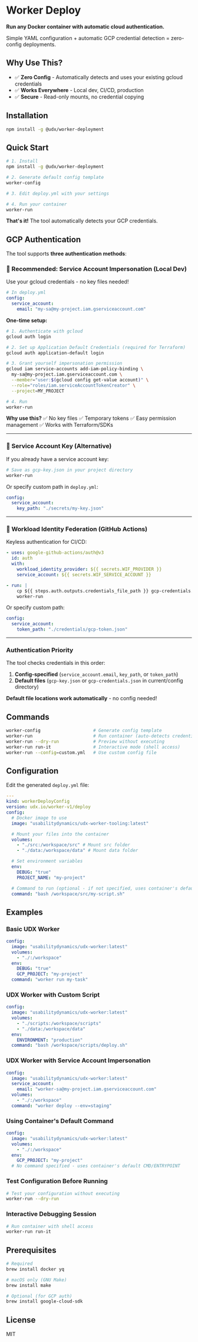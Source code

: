 # Worker Deploy

**Run any Docker container with automatic cloud authentication.**

Simple YAML configuration + automatic GCP credential detection = zero-config deployments.

## Why Use This?

- ✅ **Zero Config** - Automatically detects and uses your existing gcloud credentials
- ✅ **Works Everywhere** - Local dev, CI/CD, production
- ✅ **Secure** - Read-only mounts, no credential copying

## Installation

```bash
npm install -g @udx/worker-deployment
```

## Quick Start

```bash
# 1. Install
npm install -g @udx/worker-deployment

# 2. Generate default config template
worker-config

# 3. Edit deploy.yml with your settings

# 4. Run your container
worker-run
```

**That's it!** The tool automatically detects your GCP credentials.

## GCP Authentication

The tool supports **three authentication methods**:

### 🎯 Recommended: Service Account Impersonation (Local Dev)

Use your gcloud credentials - no key files needed!

```yaml
# In deploy.yml
config:
  service_account:
    email: "my-sa@my-project.iam.gserviceaccount.com"
```

**One-time setup:**
```bash
# 1. Authenticate with gcloud
gcloud auth login

# 2. Set up Application Default Credentials (required for Terraform)
gcloud auth application-default login

# 3. Grant yourself impersonation permission
gcloud iam service-accounts add-iam-policy-binding \
  my-sa@my-project.iam.gserviceaccount.com \
  --member="user:$(gcloud config get-value account)" \
  --role="roles/iam.serviceAccountTokenCreator" \
  --project=MY_PROJECT

# 4. Run
worker-run
```

**Why use this?** ✅ No key files ✅ Temporary tokens ✅ Easy permission management ✅ Works with Terraform/SDKs

---

### 📁 Service Account Key (Alternative)

If you already have a service account key:

```bash
# Save as gcp-key.json in your project directory
worker-run
```

Or specify custom path in `deploy.yml`:
```yaml
config:
  service_account:
    key_path: "./secrets/my-key.json"
```

---

### 🔐 Workload Identity Federation (GitHub Actions)

Keyless authentication for CI/CD:

```yaml
- uses: google-github-actions/auth@v3
  id: auth
  with:
    workload_identity_provider: ${{ secrets.WIF_PROVIDER }}
    service_account: ${{ secrets.WIF_SERVICE_ACCOUNT }}

- run: |
    cp ${{ steps.auth.outputs.credentials_file_path }} gcp-credentials.json
    worker-run
```

Or specify custom path:
```yaml
config:
  service_account:
    token_path: "./credentials/gcp-token.json"
```

---

### Authentication Priority

The tool checks credentials in this order:
1. **Config-specified** (`service_account.email`, `key_path`, or `token_path`)
2. **Default files** (`gcp-key.json` or `gcp-credentials.json` in current/config directory)

**Default file locations work automatically** - no config needed!

## Commands

```bash
worker-config                    # Generate config template
worker-run                       # Run container (auto-detects credentials)
worker-run --dry-run             # Preview without executing
worker-run run-it                # Interactive mode (shell access)
worker-run --config=custom.yml   # Use custom config file
```

## Configuration

Edit the generated `deploy.yml` file:

```yaml
---
kind: workerDeployConfig
version: udx.io/worker-v1/deploy
config:
  # Docker image to use
  image: "usabilitydynamics/udx-worker-tooling:latest"

  # Mount your files into the container
  volumes:
    - "./src:/workspace/src" # Mount src folder
    - "./data:/workspace/data" # Mount data folder

  # Set environment variables
  env:
    DEBUG: "true"
    PROJECT_NAME: "my-project"

  # Command to run (optional - if not specified, uses container's default CMD/ENTRYPOINT)
  command: "bash /workspace/src/my-script.sh"
```

## Examples

### Basic UDX Worker

```yaml
config:
  image: "usabilitydynamics/udx-worker:latest"
  volumes:
    - "./:/workspace"
  env:
    DEBUG: "true"
    GCP_PROJECT: "my-project"
  command: "worker run my-task"
```

### UDX Worker with Custom Script

```yaml
config:
  image: "usabilitydynamics/udx-worker:latest"
  volumes:
    - "./scripts:/workspace/scripts"
    - "./data:/workspace/data"
  env:
    ENVIRONMENT: "production"
  command: "bash /workspace/scripts/deploy.sh"
```

### UDX Worker with Service Account Impersonation

```yaml
config:
  image: "usabilitydynamics/udx-worker:latest"
  service_account:
    email: "worker-sa@my-project.iam.gserviceaccount.com"
  volumes:
    - "./:/workspace"
  command: "worker deploy --env=staging"
```

### Using Container's Default Command

```yaml
config:
  image: "usabilitydynamics/udx-worker:latest"
  volumes:
    - "./:/workspace"
  env:
    GCP_PROJECT: "my-project"
  # No command specified - uses container's default CMD/ENTRYPOINT
```

### Test Configuration Before Running

```bash
# Test your configuration without executing
worker-run --dry-run
```

### Interactive Debugging Session

```bash
# Run container with shell access
worker-run run-it
```

## Prerequisites

```bash
# Required
brew install docker yq

# macOS only (GNU Make)
brew install make

# Optional (for GCP auth)
brew install google-cloud-sdk
```

## License

MIT
